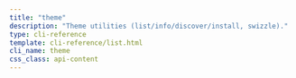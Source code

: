 ```yaml
---
title: "theme"
description: "Theme utilities (list/info/discover/install, swizzle)."
type: cli-reference
template: cli-reference/list.html
cli_name: theme
css_class: api-content
---
```


